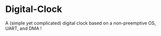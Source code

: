 # Digital-Clock
A (simple yet complicated) digital clock based on a non-preemptive OS, UART, and DMA !
